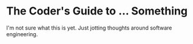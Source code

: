 # The Coder's Guide to ... Something

I'm not sure what this is yet. Just jotting thoughts around software
engineering.
